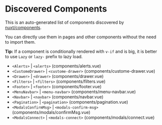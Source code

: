 # Discovered Components

This is an auto-generated list of components discovered by [nuxt/components](https://github.com/nuxt/components).

You can directly use them in pages and other components without the need to import them.

**Tip:** If a component is conditionally rendered with `v-if` and is big, it is better to use `Lazy` or `lazy-` prefix to lazy load.

- `<Alerts>` | `<alerts>` (components/alerts.vue)
- `<CustomeDrawer>` | `<custome-drawer>` (components/custome-drawer.vue)
- `<Drawer>` | `<drawer>` (components/drawer.vue)
- `<Filters>` | `<filters>` (components/filters.vue)
- `<Footer>` | `<footer>` (components/footer.vue)
- `<MenuNavbar>` | `<menu-navbar>` (components/menu-navbar.vue)
- `<Navbar>` | `<navbar>` (components/navbar.vue)
- `<Pagination>` | `<pagination>` (components/pagination.vue)
- `<ModalsConfirmMsg>` | `<modals-confirm-msg>` (components/modals/confirmMsg.vue)
- `<ModalsConnect>` | `<modals-connect>` (components/modals/connect.vue)
